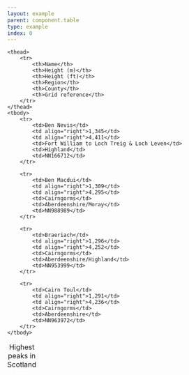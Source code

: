 ```yaml
---
layout: example
parent: component.table
type: example
index: 0
---
```

<table class="ds_table" data-smallscreen="scrolling">
    <caption>Highest peaks in Scotland</caption>

    <thead>
        <tr>
            <th>Name</th>
            <th>Height (m)</th>
            <th>Height (ft)</th>
            <th>Region</th>
            <th>County</th>
            <th>Grid reference</th>
        </tr>
    </thead>
    <tbody>
        <tr>
            <td>Ben Nevis</td>
            <td align="right">1,345</td>
            <td align="right">4,411</td>
            <td>Fort William to Loch Treig & Loch Leven</td>
            <td>Highland</td>
            <td>NN166712</td>
        </tr>

        <tr>
            <td>Ben Macdui</td>
            <td align="right">1,309</td>
            <td align="right">4,295</td>
            <td>Cairngorms</td>
            <td>Aberdeenshire/Moray</td>
            <td>NN988989</td>
        </tr>

        <tr>
            <td>Braeriach</td>
            <td align="right">1,296</td>
            <td align="right">4,252</td>
            <td>Cairngorms</td>
            <td>Aberdeenshire/Highland</td>
            <td>NN953999</td>
        </tr>

        <tr>
            <td>Cairn Toul</td>
            <td align="right">1,291</td>
            <td align="right">4,236</td>
            <td>Cairngorms</td>
            <td>Aberdeenshire</td>
            <td>NN963972</td>
        </tr>
    </tbody>
</table>
